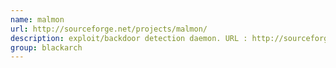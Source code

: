 ```yaml
---
name: malmon
url: http://sourceforge.net/projects/malmon/
description: exploit/backdoor detection daemon. URL : http://sourceforge.net/projects/malmon/ Groups : blackarch blackarch-defensive blackarch-malware
group: blackarch
---
```

